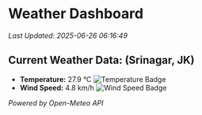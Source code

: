 
# Weather Dashboard

_Last Updated: 2025-06-26 06:16:49_

## Current Weather Data: (Srinagar, JK)
- **Temperature:** 27.9 °C ![Temperature Badge](https://img.shields.io/badge/Temperature-Medium%20Temp-green)
- **Wind Speed:** 4.8 km/h ![Wind Speed Badge](https://img.shields.io/badge/Wind%20Speed-Light%20Wind-blue)

*Powered by Open-Meteo API*

